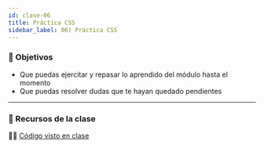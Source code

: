```yaml
---
id: clase-06
title: Práctica CSS
sidebar_label: 06) Práctica CSS
---
```


### 🏁 Objetivos

- Que puedas ejercitar y repasar lo aprendido del módulo hasta el momento
- Que puedas resolver dudas que te hayan quedado pendientes

---

### 🚀 Recursos de la clase

👩‍💻 [Código visto en clase](https://github.com/stephsalazar/ADA_3ra-intro-frontend/tree/main/clase06)
